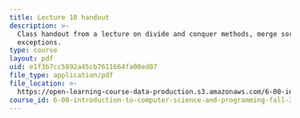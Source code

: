 ```yaml
---
title: Lecture 10 handout
description: >-
  Class handout from a lecture on divide and conquer methods, merge sort, and
  exceptions.
type: course
layout: pdf
uid: e1f3b7cc5892a45cb7611664fa08ed07
file_type: application/pdf
file_location: >-
  https://open-learning-course-data-production.s3.amazonaws.com/6-00-introduction-to-computer-science-and-programming-fall-2008/e1f3b7cc5892a45cb7611664fa08ed07_lec10.pdf
course_id: 6-00-introduction-to-computer-science-and-programming-fall-2008
---
```

